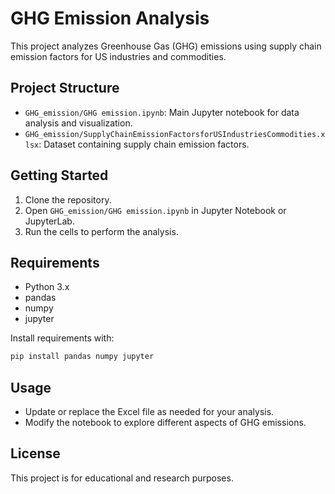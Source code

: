 # GHG Emission Analysis

This project analyzes Greenhouse Gas (GHG) emissions using supply chain emission factors for US industries and commodities.

## Project Structure
- `GHG_emission/GHG emission.ipynb`: Main Jupyter notebook for data analysis and visualization.
- `GHG_emission/SupplyChainEmissionFactorsforUSIndustriesCommodities.xlsx`: Dataset containing supply chain emission factors.

## Getting Started
1. Clone the repository.
2. Open `GHG_emission/GHG emission.ipynb` in Jupyter Notebook or JupyterLab.
3. Run the cells to perform the analysis.

## Requirements
- Python 3.x
- pandas
- numpy
- jupyter

Install requirements with:
```bash
pip install pandas numpy jupyter
```

## Usage
- Update or replace the Excel file as needed for your analysis.
- Modify the notebook to explore different aspects of GHG emissions.

## License
This project is for educational and research purposes. 